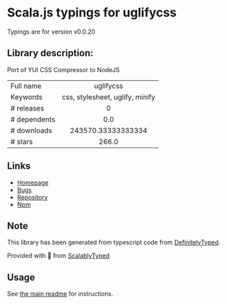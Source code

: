 
# Scala.js typings for uglifycss

Typings are for version v0.0.20

## Library description:
Port of YUI CSS Compressor to NodeJS

|                    |                 |
| ------------------ | :-------------: |
| Full name          | uglifycss |
| Keywords           | css, stylesheet, uglify, minify |
| # releases         | 0 |
| # dependents       | 0.0 |
| # downloads        | 243570.33333333334 |
| # stars            | 266.0 |

## Links
- [Homepage](https://github.com/fmarcia/uglifycss)
- [Bugs](https://github.com/fmarcia/uglifycss/issues)
- [Repository](https://github.com/fmarcia/uglifycss)
- [Npm](https://www.npmjs.com/package/uglifycss)
    


## Note
This library has been generated from typescript code from [DefinitelyTyped](https://definitelytyped.org).

Provided with :purple_heart: from [ScalablyTyped](https://github.com/oyvindberg/ScalablyTyped)

## Usage
See [the main readme](../../readme.md) for instructions.


